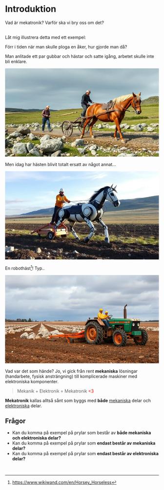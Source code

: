 # Introduktion

Vad är mekatronik? Varför ska vi bry oss om det?

<br>
Låt mig illustrera detta med ett exempel:

Förr i tiden när man skulle ploga en åker, hur gjorde man då?

Man anlitade ett par gubbar och hästar och satte igång, arbetet skulle inte bli enklare.

![horse_with_workers](horse_with_workers_pulling_plough_in_sweden_rocks-97042d7e-1f99-417e-8196-fc1c7d25d02c.webp)

Men idag har hästen blivit totalt ersatt av något annat...

![robot_horse](robotic_horse_with_workers_pulling_plough_in_sweden_rocks-65b06739-f885-4bd7-bdfe-097a52dc083e.webp)

En robothäst[^robot_horse]! Typ..

![tractor](tractor.webp)

Vad var det som hände? Jo, vi gick från rent **mekaniska** lösningar (handarbete, fysisk ansträngning) till komplicerade maskiner med elektroniska komponenter.

> Mekanik + Elektronik = Mekatronik <span style="color:red"><3</span>

**Mekatronik** kallas alltså sånt som byggs med **både** [mekaniska](/begrepp#mekanik) delar och [elektroniska](/begrepp#elektronik) delar.

## Frågor
- Kan du komma på exempel på prylar som består av **både mekaniska och elektroniska delar?**
- Kan du komma på exempel på prylar som **endast består av mekaniska delar?**
- Kan du komma på exempel på prylar som **endast består av elektroniska delar?**


<br>

[^robot_horse]: <https://www.wikiwand.com/en/Horsey_Horseless>
